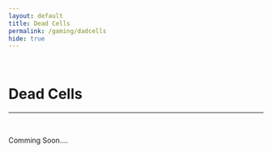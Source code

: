 ```yaml
---
layout: default
title: Dead Cells
permalink: /gaming/dadcells
hide: true
---
```

<p><br></p>

Dead Cells
=========

<hr style="height:2px;border-width:0;color:gray;background-color:gray">

<br>

Comming Soon....
